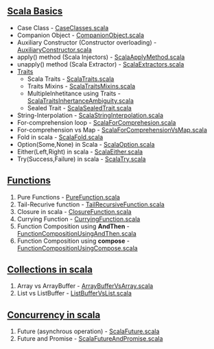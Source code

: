 ## [Scala Basics](https://github.com/thedevd/techBlog/tree/master/scalaexamples/src/main/scala/com/thedevd/scalaexamples/basics)
* Case Class - [CaseClasses.scala](https://github.com/thedevd/techBlog/blob/master/scalaexamples/src/main/scala/com/thedevd/scalaexamples/basics/CaseClasses.scala)
* Companion Object - [CompanionObject.scala](https://github.com/thedevd/techBlog/blob/master/scalaexamples/src/main/scala/com/thedevd/scalaexamples/basics/CompanionObject.scala)
* Auxiliary Constructor (Constructor overloading) - [AuxiliaryConstructor.scala](https://github.com/thedevd/techBlog/blob/master/scalaexamples/src/main/scala/com/thedevd/scalaexamples/basics/AuxiliaryConstructor.scala)
* apply() method (Scala Injectors) - [ScalaApplyMethod.scala](https://github.com/thedevd/techBlog/blob/master/scalaexamples/src/main/scala/com/thedevd/scalaexamples/basics/ScalaApplyMethod.scala)
* unapply() method (Scala Extractor) - [ScalaExtractors.scala](https://github.com/thedevd/techBlog/blob/master/scalaexamples/src/main/scala/com/thedevd/scalaexamples/basics/ScalaExtractors.scala)
* [Traits](https://github.com/thedevd/techBlog/tree/master/scalaexamples/src/main/scala/com/thedevd/scalaexamples/basics/traits)
   * Scala Traits - [ScalaTraits.scala](https://github.com/thedevd/techBlog/blob/master/scalaexamples/src/main/scala/com/thedevd/scalaexamples/basics/traits/ScalaTraits.scala)
   * Traits Mixins - [ScalaTraitsMixins.scala](https://github.com/thedevd/techBlog/blob/master/scalaexamples/src/main/scala/com/thedevd/scalaexamples/basics/traits/ScalaTraitsMixins.scala)
   * MultipleInhetitance using Traits - [ScalaTraitsInhertanceAmbiguity.scala](https://github.com/thedevd/techBlog/blob/master/scalaexamples/src/main/scala/com/thedevd/scalaexamples/basics/traits/ScalaTraitsInhertanceAmbiguity.scala)
   * Sealed Trait - [ScalaSealedTrait.scala](https://github.com/thedevd/techBlog/blob/master/scalaexamples/src/main/scala/com/thedevd/scalaexamples/basics/traits/ScalaSealedTrait.scala)
* String-Interpolation - [ScalaStringInterpolation.scala](https://github.com/thedevd/techBlog/blob/master/scalaexamples/src/main/scala/com/thedevd/scalaexamples/basics/ScalaStringInterpolation.scala)
* For-comprehension loop - [ScalaForComprehesion.scala](https://github.com/thedevd/techBlog/blob/master/scalaexamples/src/main/scala/com/thedevd/scalaexamples/basics/ScalaForComprehesion.scala)
* For-comprehension vs Map - [ScalaForComprehensionVsMap.scala](https://github.com/thedevd/techBlog/blob/master/scalaexamples/src/main/scala/com/thedevd/scalaexamples/basics/ScalaForComprehensionVsMap.scala)
* Fold in scala - [ScalaFold.scala](https://github.com/thedevd/techBlog/blob/master/scalaexamples/src/main/scala/com/thedevd/scalaexamples/basics/ScalaFold.scala)
* Option(Some,None) in Scala - [ScalaOption.scala](https://github.com/thedevd/techBlog/blob/master/scalaexamples/src/main/scala/com/thedevd/scalaexamples/basics/ScalaOption.scala)
* Either(Left,Right) in scala - [ScalaEither.scala](https://github.com/thedevd/techBlog/blob/master/scalaexamples/src/main/scala/com/thedevd/scalaexamples/basics/ScalaEither.scala)
* Try(Success,Failure) in scala - [ScalaTry.scala](https://github.com/thedevd/techBlog/blob/master/scalaexamples/src/main/scala/com/thedevd/scalaexamples/basics/ScalaTry.scala)

## [Functions](https://github.com/thedevd/techBlog/tree/master/scalaexamples/src/main/scala/com/thedevd/scalaexamples/functions)
1. Pure Functions - [PureFunction.scala](https://github.com/thedevd/techBlog/blob/master/scalaexamples/src/main/scala/com/thedevd/scalaexamples/functions/PureFunction.scala)
2. Tail-Recurive function - [TailRecursiveFunction.scala](https://github.com/thedevd/techBlog/blob/master/scalaexamples/src/main/scala/com/thedevd/scalaexamples/functions/TailRecursiveFunction.scala)
3. Closure in scala - [ClosureFunction.scala](https://github.com/thedevd/techBlog/blob/master/scalaexamples/src/main/scala/com/thedevd/scalaexamples/functions/ClosureFunction.scala)
4. Currying Function - [CurryingFunction.scala](https://github.com/thedevd/techBlog/blob/master/scalaexamples/src/main/scala/com/thedevd/scalaexamples/functions/CurryingFunction.scala)
5. Function Composition using **AndThen** - [FunctionCompositionUsingAndThen.scala](https://github.com/thedevd/techBlog/blob/master/scalaexamples/src/main/scala/com/thedevd/scalaexamples/functions/FunctionCompositionUsingAndThen.scala)
6. Function Composition using **compose** - [FunctionCompositionUsingCompose.scala](https://github.com/thedevd/techBlog/blob/master/scalaexamples/src/main/scala/com/thedevd/scalaexamples/functions/FunctionCompositionUsingCompose.scala)

## [Collections in scala](https://github.com/thedevd/techBlog/tree/master/scalaexamples/src/main/scala/com/thedevd/scalaexamples/collections)
1. Array vs ArrayBuffer - [ArrayBufferVsArray.scala](https://github.com/thedevd/techBlog/blob/master/scalaexamples/src/main/scala/com/thedevd/scalaexamples/collections/ArrayBufferVsArray.scala)
2. List vs ListBuffer - [ListBufferVsList.scala](https://github.com/thedevd/techBlog/blob/master/scalaexamples/src/main/scala/com/thedevd/scalaexamples/collections/ListBufferVsList.scala)

## [Concurrency in scala](https://github.com/thedevd/techBlog/tree/master/scalaexamples/src/main/scala/com/thedevd/scalaexamples/concurrency)
1. Future (asynchrous operation) - [ScalaFuture.scala](https://github.com/thedevd/techBlog/blob/master/scalaexamples/src/main/scala/com/thedevd/scalaexamples/concurrency/ScalaFuture.scala)
2. Future and Promise - [ScalaFutureAndPromise.scala](https://github.com/thedevd/techBlog/blob/master/scalaexamples/src/main/scala/com/thedevd/scalaexamples/concurrency/ScalaFutureAndPromise.scala)
